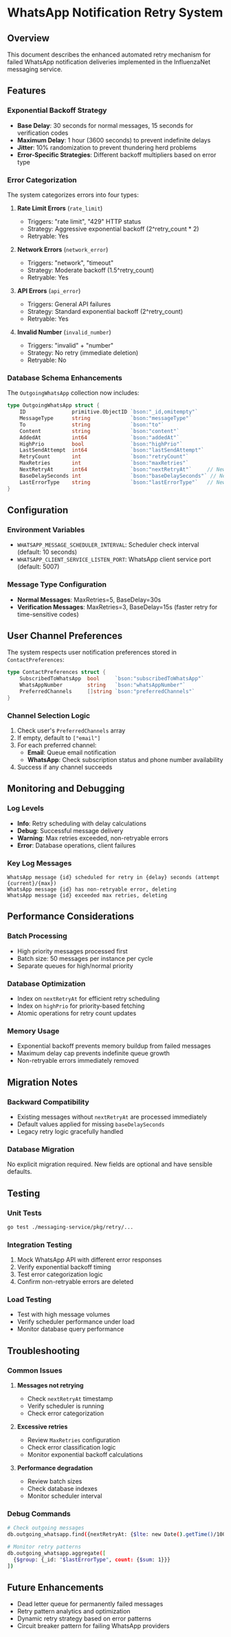 # WhatsApp Notification Retry System

## Overview

This document describes the enhanced automated retry mechanism for failed WhatsApp notification deliveries implemented in the InfluenzaNet messaging service.

## Features

### Exponential Backoff Strategy
- **Base Delay**: 30 seconds for normal messages, 15 seconds for verification codes
- **Maximum Delay**: 1 hour (3600 seconds) to prevent indefinite delays
- **Jitter**: 10% randomization to prevent thundering herd problems
- **Error-Specific Strategies**: Different backoff multipliers based on error type

### Error Categorization

The system categorizes errors into four types:

1. **Rate Limit Errors** (`rate_limit`)
   - Triggers: "rate limit", "429" HTTP status
   - Strategy: Aggressive exponential backoff (2^retry_count * 2)
   - Retryable: Yes

2. **Network Errors** (`network_error`)
   - Triggers: "network", "timeout"
   - Strategy: Moderate backoff (1.5^retry_count)
   - Retryable: Yes

3. **API Errors** (`api_error`)
   - Triggers: General API failures
   - Strategy: Standard exponential backoff (2^retry_count)
   - Retryable: Yes

4. **Invalid Number** (`invalid_number`)
   - Triggers: "invalid" + "number"
   - Strategy: No retry (immediate deletion)
   - Retryable: No

### Database Schema Enhancements

The `OutgoingWhatsApp` collection now includes:

```go
type OutgoingWhatsApp struct {
    ID               primitive.ObjectID `bson:"_id,omitempty"`
    MessageType      string             `bson:"messageType"`
    To               string             `bson:"to"`
    Content          string             `bson:"content"`
    AddedAt          int64              `bson:"addedAt"`
    HighPrio         bool               `bson:"highPrio"`
    LastSendAttempt  int64              `bson:"lastSendAttempt"`
    RetryCount       int                `bson:"retryCount"`
    MaxRetries       int                `bson:"maxRetries"`
    NextRetryAt      int64              `bson:"nextRetryAt"`     // New field
    BaseDelaySeconds int                `bson:"baseDelaySeconds"` // New field
    LastErrorType    string             `bson:"lastErrorType"`   // New field
}
```

## Configuration

### Environment Variables

- `WHATSAPP_MESSAGE_SCHEDULER_INTERVAL`: Scheduler check interval (default: 10 seconds)
- `WHATSAPP_CLIENT_SERVICE_LISTEN_PORT`: WhatsApp client service port (default: 5007)

### Message Type Configuration

- **Normal Messages**: MaxRetries=5, BaseDelay=30s
- **Verification Messages**: MaxRetries=3, BaseDelay=15s (faster retry for time-sensitive codes)

## User Channel Preferences

The system respects user notification preferences stored in `ContactPreferences`:

```go
type ContactPreferences struct {
    SubscribedToWhatsApp  bool     `bson:"subscribedToWhatsApp"`
    WhatsAppNumber        string   `bson:"whatsAppNumber"`
    PreferredChannels     []string `bson:"preferredChannels"`
}
```

### Channel Selection Logic

1. Check user's `PreferredChannels` array
2. If empty, default to `["email"]`
3. For each preferred channel:
   - **Email**: Queue email notification
   - **WhatsApp**: Check subscription status and phone number availability
4. Success if any channel succeeds

## Monitoring and Debugging

### Log Levels

- **Info**: Retry scheduling with delay calculations
- **Debug**: Successful message delivery
- **Warning**: Max retries exceeded, non-retryable errors
- **Error**: Database operations, client failures

### Key Log Messages

```
WhatsApp message {id} scheduled for retry in {delay} seconds (attempt {current}/{max})
WhatsApp message {id} has non-retryable error, deleting
WhatsApp message {id} exceeded max retries, deleting
```

## Performance Considerations

### Batch Processing
- High priority messages processed first
- Batch size: 50 messages per instance per cycle
- Separate queues for high/normal priority

### Database Optimization
- Index on `nextRetryAt` for efficient retry scheduling
- Index on `highPrio` for priority-based fetching
- Atomic operations for retry count updates

### Memory Usage
- Exponential backoff prevents memory buildup from failed messages
- Maximum delay cap prevents indefinite queue growth
- Non-retryable errors immediately removed

## Migration Notes

### Backward Compatibility
- Existing messages without `nextRetryAt` are processed immediately
- Default values applied for missing `baseDelaySeconds`
- Legacy retry logic gracefully handled

### Database Migration
No explicit migration required. New fields are optional and have sensible defaults.

## Testing

### Unit Tests
```bash
go test ./messaging-service/pkg/retry/...
```

### Integration Testing
1. Mock WhatsApp API with different error responses
2. Verify exponential backoff timing
3. Test error categorization logic
4. Confirm non-retryable errors are deleted

### Load Testing
- Test with high message volumes
- Verify scheduler performance under load
- Monitor database query performance

## Troubleshooting

### Common Issues

1. **Messages not retrying**
   - Check `nextRetryAt` timestamp
   - Verify scheduler is running
   - Check error categorization

2. **Excessive retries**
   - Review `MaxRetries` configuration
   - Check error classification logic
   - Monitor exponential backoff calculations

3. **Performance degradation**
   - Review batch sizes
   - Check database indexes
   - Monitor scheduler interval

### Debug Commands

```bash
# Check outgoing messages
db.outgoing_whatsapp.find({nextRetryAt: {$lte: new Date().getTime()/1000}})

# Monitor retry patterns
db.outgoing_whatsapp.aggregate([
  {$group: {_id: "$lastErrorType", count: {$sum: 1}}}
])
```

## Future Enhancements

- Dead letter queue for permanently failed messages
- Retry pattern analytics and optimization
- Dynamic retry strategy based on error patterns
- Circuit breaker pattern for failing WhatsApp providers
